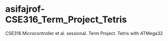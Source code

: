 # asifajrof-CSE316_Term_Project_Tetris
CSE316 Microcontroller et al. sessional. Term Project. Tetris with ATMega32
